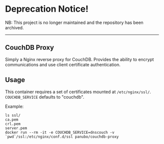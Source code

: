 # Deprecation Notice!

NB: This project is no longer maintained and the repository has been archived.

---

## CouchDB Proxy

Simply a Nginx reverse proxy for CouchDB. Provides the ability to encrypt communications and use client certificate authentication.

## Usage

This container requires a set of certificates mounted at `/etc/nginx/ssl/`. `COUCHDB_SERVICE` defaults to "couchdb".

Example:

```
ls ssl/
ca.pem
crl.pem
server.pem
docker run --rm -it -e COUCHDB_SERVICE=dnscouch -v `pwd`/ssl:/etc/nginx/conf.d/ssl panubo/couchdb-proxy
```
